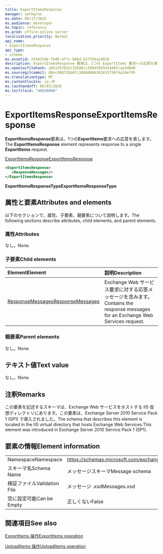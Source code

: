```yaml
---
title: ExportItemsResponse
manager: sethgros
ms.date: 09/17/2015
ms.audience: Developer
ms.topic: reference
ms.prod: office-online-server
localization_priority: Normal
api_name:
- ExportItemsResponse
api_type:
- schema
ms.assetid: ef44354b-fbdb-4f7c-b6bd-b27f56a1d018
description: ExportItemsResponse 要素は、1つの ExportItems 要求への応答を表します。
ms.openlocfilehash: a05a767032c32680cc269459b541446fcaa3d660
ms.sourcegitcommit: 88ec988f2bb67c1866d06b361615f3674a24e795
ms.translationtype: MT
ms.contentlocale: ja-JP
ms.lasthandoff: 06/03/2020
ms.locfileid: "44526040"
---
```

# <a name="exportitemsresponse"></a><span data-ttu-id="a94e1-103">ExportItemsResponse</span><span class="sxs-lookup"><span data-stu-id="a94e1-103">ExportItemsResponse</span></span>

<span data-ttu-id="a94e1-104">**ExportItemsResponse**要素は、1つの**ExportItems**要求への応答を表します。</span><span class="sxs-lookup"><span data-stu-id="a94e1-104">The **ExportItemsResponse** element represents response to a single **ExportItems** request.</span></span> 
  
[<span data-ttu-id="a94e1-105">ExportItemsResponse</span><span class="sxs-lookup"><span data-stu-id="a94e1-105">ExportItemsResponse</span></span>](exportitemsresponse.md)
  
```XML
<ExportItemsResponse>
   <ResponseMessages/>
</ExportItemsResponse>
```

 <span data-ttu-id="a94e1-106">**ExportItemsResponseType**</span><span class="sxs-lookup"><span data-stu-id="a94e1-106">**ExportItemsResponseType**</span></span>
## <a name="attributes-and-elements"></a><span data-ttu-id="a94e1-107">属性と要素</span><span class="sxs-lookup"><span data-stu-id="a94e1-107">Attributes and elements</span></span>

<span data-ttu-id="a94e1-108">以下のセクションで、属性、子要素、親要素について説明します。</span><span class="sxs-lookup"><span data-stu-id="a94e1-108">The following sections describe attributes, child elements, and parent elements.</span></span>
  
### <a name="attributes"></a><span data-ttu-id="a94e1-109">属性</span><span class="sxs-lookup"><span data-stu-id="a94e1-109">Attributes</span></span>

<span data-ttu-id="a94e1-110">なし。</span><span class="sxs-lookup"><span data-stu-id="a94e1-110">None.</span></span>
  
### <a name="child-elements"></a><span data-ttu-id="a94e1-111">子要素</span><span class="sxs-lookup"><span data-stu-id="a94e1-111">Child elements</span></span>

|<span data-ttu-id="a94e1-112">**Element**</span><span class="sxs-lookup"><span data-stu-id="a94e1-112">**Element**</span></span>|<span data-ttu-id="a94e1-113">**説明**</span><span class="sxs-lookup"><span data-stu-id="a94e1-113">**Description**</span></span>|
|:-----|:-----|
|[<span data-ttu-id="a94e1-114">ResponseMessages</span><span class="sxs-lookup"><span data-stu-id="a94e1-114">ResponseMessages</span></span>](responsemessages.md) <br/> |<span data-ttu-id="a94e1-115">Exchange Web サービス要求に対する応答メッセージを含みます。</span><span class="sxs-lookup"><span data-stu-id="a94e1-115">Contains the response messages for an Exchange Web Services request.</span></span>  <br/> |
   
### <a name="parent-elements"></a><span data-ttu-id="a94e1-116">親要素</span><span class="sxs-lookup"><span data-stu-id="a94e1-116">Parent elements</span></span>

<span data-ttu-id="a94e1-117">なし。</span><span class="sxs-lookup"><span data-stu-id="a94e1-117">None.</span></span>
  
## <a name="text-value"></a><span data-ttu-id="a94e1-118">テキスト値</span><span class="sxs-lookup"><span data-stu-id="a94e1-118">Text value</span></span>

<span data-ttu-id="a94e1-119">なし。</span><span class="sxs-lookup"><span data-stu-id="a94e1-119">None.</span></span>
  
## <a name="remarks"></a><span data-ttu-id="a94e1-120">注釈</span><span class="sxs-lookup"><span data-stu-id="a94e1-120">Remarks</span></span>

<span data-ttu-id="a94e1-121">この要素を記述するスキーマは、Exchange Web サービスをホストする IIS 仮想ディレクトリにあります。この要素は、Exchange Server 2010 Service Pack 1 (SP1) で導入されました。</span><span class="sxs-lookup"><span data-stu-id="a94e1-121">The schema that describes this element is located in the IIS virtual directory that hosts Exchange Web Services.This element was introduced in Exchange Server 2010 Service Pack 1 (SP1).</span></span>
  
## <a name="element-information"></a><span data-ttu-id="a94e1-122">要素の情報</span><span class="sxs-lookup"><span data-stu-id="a94e1-122">Element information</span></span>

|||
|:-----|:-----|
|<span data-ttu-id="a94e1-123">Namespace</span><span class="sxs-lookup"><span data-stu-id="a94e1-123">Namespace</span></span>  <br/> |https://schemas.microsoft.com/exchange/services/2006/messages  <br/> |
|<span data-ttu-id="a94e1-124">スキーマ名</span><span class="sxs-lookup"><span data-stu-id="a94e1-124">Schema Name</span></span>  <br/> |<span data-ttu-id="a94e1-125">メッセージスキーマ</span><span class="sxs-lookup"><span data-stu-id="a94e1-125">Message schema</span></span>  <br/> |
|<span data-ttu-id="a94e1-126">検証ファイル</span><span class="sxs-lookup"><span data-stu-id="a94e1-126">Validation File</span></span>  <br/> |<span data-ttu-id="a94e1-127">メッセージ .xsd</span><span class="sxs-lookup"><span data-stu-id="a94e1-127">Messages.xsd</span></span>  <br/> |
|<span data-ttu-id="a94e1-128">空に設定可能</span><span class="sxs-lookup"><span data-stu-id="a94e1-128">Can be Empty</span></span>  <br/> |<span data-ttu-id="a94e1-129">正しくない</span><span class="sxs-lookup"><span data-stu-id="a94e1-129">False</span></span>  <br/> |
   
## <a name="see-also"></a><span data-ttu-id="a94e1-130">関連項目</span><span class="sxs-lookup"><span data-stu-id="a94e1-130">See also</span></span>



[<span data-ttu-id="a94e1-131">ExportItems 操作</span><span class="sxs-lookup"><span data-stu-id="a94e1-131">ExportItems operation</span></span>](exportitems-operation.md)
  
[<span data-ttu-id="a94e1-132">UploadItems 操作</span><span class="sxs-lookup"><span data-stu-id="a94e1-132">UploadItems operation</span></span>](uploaditems-operation.md)


